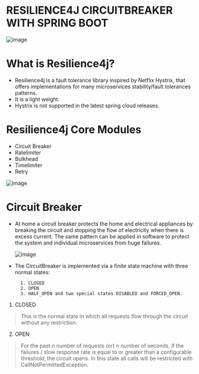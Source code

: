 # RESILIENCE4J CIRCUITBREAKER WITH SPRING BOOT

![image](https://user-images.githubusercontent.com/26134506/236116010-177b38dd-c59b-4953-aa20-a8fe1e99e162.png)


# What is Resilience4j?
- Resilience4j is a fault tolerance library inspired by Netflix Hystrix, that offers implementations for many microservices stability/fault tolerances patterns.
- It is a light weight.
- Hystrix is not supported in the latest spring cloud releases.

# Resilience4j Core Modules
- Circuit Breaker
- Ratelimiter
- Bulkhead
- Timelimiter
- Retry

![image](https://user-images.githubusercontent.com/26134506/236135034-7228d6c5-24b4-46e3-bbbf-5f52c7f6e279.png)



# Circuit Breaker
- At home a circuit breaker protects the home and electrical appliances by breaking the circuit and stopping the flow of electricity when there is excess current. 
  The same pattern can be applied in software to protect the system and individual microservices from huge failures.

  ![image](https://user-images.githubusercontent.com/26134506/236138378-4fb688c9-481c-4b5f-8020-0b27acecf79a.png)

 - The CircuitBreaker is implemented via a finite state machine with three normal states: 
 
         1. CLOSED
         2. OPEN
         3. HALF_OPEN and two special states DISABLED and FORCED_OPEN.
 
  1. CLOSED 
  
  > This is the normal state in which all requests flow through the circuit without any restriction.
  
  2. OPEN
  
  >  For the past n number of requests (or) n number of seconds, if the failures / slow response rate is equal to or greater than a configurable threshold, the circuit opens. 
     In this state all calls will be restricted with CallNotPermittedException.
